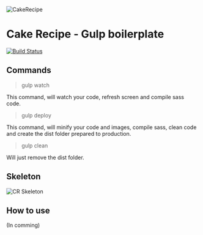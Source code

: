 ![CakeRecipe](https://rawgit.com/giioohbernini/cakerecipe/2a064b3e749a1ecc39dac5d38775476038a937ab/src/assets/images/cakerecipe.svg)
# Cake Recipe - Gulp boilerplate 
[![Build Status](https://travis-ci.org/giioohbernini/cakerecipe.svg?branch=master)](https://travis-ci.org/giioohbernini/cakerecipe) 


## Commands

> gulp watch

This command, will watch your code, refresh screen and compile sass code.

> gulp deploy

This command, will minify your code and images, compile sass, clean code and create the dist folder prepared to production.

> gulp clean

Will just remove the dist folder.

## Skeleton

![CR Skeleton](http://i.imgur.com/robIop7.jpg)

## How to use

(In comming)



